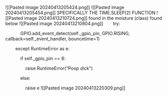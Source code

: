 ![[Pasted image 20240413205424.png]]
![[Pasted image 20240413205454.png]]
SPECIFICALLY THE TIME.SLEEP(2) FUNCTION
![[Pasted image 20240413210724.png]]
found in the moisture (class) found below
![[Pasted image 20240413210804.png]]        try:

            GPIO.add_event_detect(self._gpio_pin, GPIO.RISING, callback=self._event_handler, bouncetime=1)

        except RuntimeError as e:

            if self._gpio_pin == 8:

                raise RuntimeError("Poop dick")

            else:

                raise e
![[Pasted image 20240413220309.png]]
